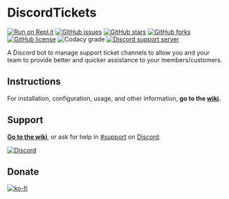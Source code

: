 # DiscordTickets

[![Run on Repl.it](https://repl.it/badge/github/eartharoid/DiscordTickets)](https://repl.it/github/eartharoid/DiscordTickets) [![GitHub issues](https://img.shields.io/github/issues/eartharoid/DiscordTickets?style=flat-square)](https://github.com/eartharoid/DiscordTickets/issues)    [![GitHub stars](https://img.shields.io/github/stars/eartharoid/DiscordTickets?style=flat-square)](https://github.com/eartharoid/DiscordTickets/stargazers)    [![GitHub forks](https://img.shields.io/github/forks/eartharoid/DiscordTickets?style=flat-square)](https://github.com/eartharoid/DiscordTickets/network)    [![GitHub license](https://img.shields.io/github/license/eartharoid/DiscordTickets?style=flat-square)](https://github.com/eartharoid/DiscordTickets/blob/master/LICENSE)    ![Codacy grade](https://img.shields.io/codacy/grade/15dc38c312c3430d8ed02c58edb2e8bd?logo=codacy&style=flat-square)    [![Discord support server](https://discordapp.com/api/guilds/451745464480432129/embed.png?style=shield)](https://discord.gg/pXc9vyC)

A Discord bot to manage support ticket channels to allow you and your team to provide better and quicker assistance to your members/customers.

## Instructions

For installation, configuration, usage, and other information, **go to the [wiki](https://github.com/Eartharoid/DiscordTickets/wiki).**

## Support

**[Go to the wiki](https://github.com/Eartharoid/DiscordTickets/wiki)**, or ask for help in [#support](https://discordapp.com/channels/451745464480432129/475351519516950548) on [Discord](https://discord.gg/pXc9vyC).

[![Discord](https://discordapp.com/api/guilds/451745464480432129/widget.png?style=banner4)](https://discord.gg/pXc9vyC)

## Donate

[![ko-fi](https://www.ko-fi.com/img/githubbutton_sm.svg)](https://ko-fi.com/B0B214BHI)
